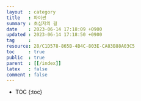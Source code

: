 ```yaml
---
layout  : category 
title   : 파이썬 
summary : 초심자의 길 
date    : 2023-06-14 17:18:09 +0900
updated : 2023-06-14 17:18:50 +0900
tag     : 
resource: 28/C1D578-865B-4B4C-803E-CA83B88A03C5
toc     : true
public  : true
parent  : [[/index]]  
latex   : false
comment : false
---
```

* TOC
{:toc}

# 
